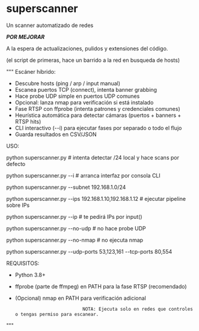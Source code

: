 # superscanner
Un scanner automatizado de redes

***POR MEJORAR***

A la espera de actualizaciones, pulidos y extensiones del código.

(el script de primeras, hace un barrido a la red en busqueda de hosts)

"""
Escáner híbrido:
 - Descubre hosts (ping / arp / input manual)
 - Escanea puertos TCP (connect), intenta banner grabbing
 - Hace probe UDP simple en puertos UDP comunes
 - Opcional: lanza nmap para verificación si está instalado
 - Fase RTSP con ffprobe (intenta patrones y credenciales comunes)
 - Heurística automática para detectar cámaras (puertos + banners + RTSP hits)
 - CLI interactivo (--i) para ejecutar fases por separado o todo el flujo
 - Guarda resultados en CSV/JSON
   

USO: 

  python superscanner.py                                           # intenta detectar /24 local y hace scans por defecto

 python superscanner.py --i        # arranca interfaz por consola CLI
  
  python superscanner.py --subnet 192.168.1.0/24
  
  python superscanner.py --ips 192.168.1.10,192.168.1.12           # ejecutar pipeline sobre IPs
  
  python superscanner.py --ip                                      # te pedirá IPs por input()
  
  python superscanner.py --no-udp                                  # no hace probe UDP
  
  python superscanner.py --no-nmap                                 # no ejecuta nmap
  
  python superscanner.py --udp-ports 53,123,161 --tcp-ports 80,554

  REQUISITOS:
  - Python 3.8+
  - ffprobe (parte de ffmpeg) en PATH para la fase RTSP (recomendado)
  - (Opcional) nmap en PATH para verificación adicional
    
                                 NOTA: Ejecuta solo en redes que controles o tengas permiso para escanear.

  
"""
